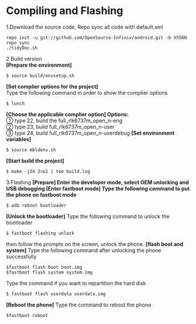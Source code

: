 # Compiling and Flashing
1.Download the source code, Repo sync all code with default.xml
```shell
repo init -u git://github.com/OpenSource-Infinix/android.git -b X556N
repo sync
./tidyDoc.sh
```

2.Build version </br>
**[Prepare the environment]**
```shell
$ source build/envsetup.sh
```
**[Set complier options for the project]**
</br>Type the following command in order to show the complier options
```shell
$ lunch
```
**[Choose the applicable complier option] Options:**
</br>① type 22, build the full_rlk6737m_open_n-eng
</br>② type 23, build full_rlk6737m_open_n-user
</br>③ type 24, build full_rlk6737m_open_n-userdebug
**[Set environment variables]**
```shell
$ source mbldenv.sh
```
**[Start build the project]**
```shell
$ make -j24 2>&1 | tee build.log
```

3.Flashing
**[Prepare]
Enter the developer mode, select OEM unlocking and USB debugging
[Enter fastboot mode]
 Type the following command to put the phone on fastboot mode**
 ```shell
$ adb reboot bootloader
```
**[Unlock the bootloader]**
Type the following command to unlock the bootloader
```shell
$ fastboot flashing unlock
```
then follow the prompts on the screen, unlock the phone.
**[flash boot and system]**
Type the following command after unlocking the phone successfully
```shell
$fastboot flash boot boot.img
$fastboot flash system system.img
```
Type the command if you want to repartition the hard disk
```shell
$ fastboot flash userdata userdata.img
```
**[Reboot the phone]**
Type the command to reboot the phone
```shell
$fastboot reboot
```
